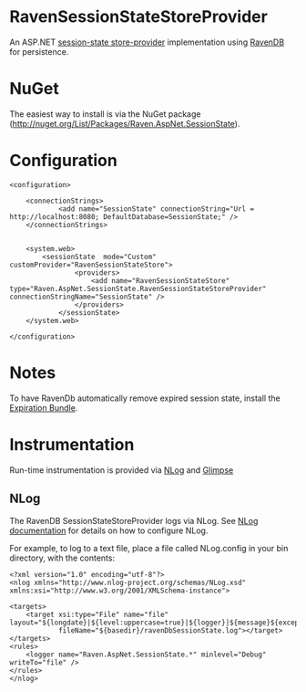 
RavenSessionStateStoreProvider
==============================

An ASP.NET [session-state store-provider](http://msdn.microsoft.com/en-us/library/ms178587.aspx) implementation using [RavenDB](http://ravendb.net/) for persistence.

NuGet
===========================
The easiest way to install is via the NuGet package (http://nuget.org/List/Packages/Raven.AspNet.SessionState).

Configuration
=============================
    <configuration>

        <connectionStrings>
                <add name="SessionState" connectionString="Url = http://localhost:8080; DefaultDatabase=SessionState;" />
        </connectionStrings>


        <system.web>
            <sessionState  mode="Custom" customProvider="RavenSessionStateStore">
                    <providers>
                        <add name="RavenSessionStateStore" type="Raven.AspNet.SessionState.RavenSessionStateStoreProvider" connectionStringName="SessionState" />
                    </providers>
                </sessionState>
        </system.web>

    </configuration>


Notes
=============================
To have RavenDb automatically remove expired session state, install the [Expiration Bundle](http://ravendb.net/bundles/expiration).


Instrumentation
==============================
Run-time instrumentation is provided via [NLog](http://nlog-project.org) and [Glimpse](http://getglimpse.com/)


NLog
----------------
The RavenDB SessionStateStoreProvider logs via NLog. See [NLog documentation](http://nlog-project.org/wiki/Documentation) for details on how to configure NLog.

For example, to log to a text file, place a file called NLog.config in your bin directory, with the contents:


    <?xml version="1.0" encoding="utf-8"?>
    <nlog xmlns="http://www.nlog-project.org/schemas/NLog.xsd" xmlns:xsi="http://www.w3.org/2001/XMLSchema-instance">
    
    <targets>
        <target xsi:type="File" name="file" layout="${longdate}|${level:uppercase=true}|${logger}|${message}${exception:format=tostring}"
                fileName="${basedir}/ravenDbSessionState.log"></target>
    </targets>
    <rules>
        <logger name="Raven.AspNet.SessionState.*" minlevel="Debug" writeTo="file" />
    </rules>
    </nlog>



